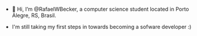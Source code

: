 - 👋 Hi, I’m @RafaelWBecker, a computer science student located in Porto Alegre, RS, Brasil.

- I'm still taking my first steps in towards becoming a sofware developer :)
